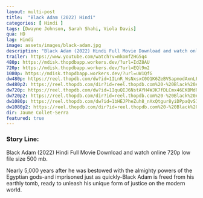 ```yaml
---
layout: multi-post
title:  "Black Adam (2022) Hindi"
categories: [ Hindi ]
tags: [Dwayne Johnson, Sarah Shahi, Viola Davis]
qua: HD
lag: Hindi
image: assets/images/black-adam.jpg
description: "Black Adam (2022) Hindi Full Movie Download and watch online 720p low file size 500 mb."
trailer: https://www.youtube.com/watch?v=mkomfZHG5q4
480p: https://mdisk.thopdbapp.workers.dev/?url=IdZ8AU
720p: https://mdisk.thopdbapp.workers.dev/?url=EQl9m2
1080p: https://mdisk.thopdbapp.workers.dev/?url=uW1QfG
dw480p: https://reel.thopdb.com/dw?id=1ILnR_WsNxsxC0O1K6ZeBVSapmodAxnLF
dw480p2: https://reel.thopdb.com/dir?id=reel.thopdb.com%20-%20Black%20Adam%20(2022)%20Hindi%20(Clean)%20Dubbed%20Full%20Movie%20HD%20480p.mkv
dw720p: https://reel.thopdb.com/dw?id=1IquQIJ6NstAYH4WJK7fDLCmx46EKBMdR
dw720p2: https://reel.thopdb.com/dir?id=reel.thopdb.com%20-%20Black%20Adam%20(2022)%20Dual%20Audio%20[Hindi%20(Clean)%20+%20English]%20Full%20Movie%20HEVC%20720p.mkv
dw1080p: https://reel.thopdb.com/dw?id=1bHEJPheZuh8_nXxQtgur8yiDPpaQvS1I
dw1080p2: https://reel.thopdb.com/dir?id=reel.thopdb.com%20-%20Black%20Adam%20(2022)%20Dual%20Audio%20[Hindi%20(Clean)%20+%20English]%20Full%20Movie%20HEVC%201080p.mkv
dir: Jaume Collet-Serra
featured: true
---
```


### Story Line:
Black Adam (2022) Hindi Full Movie Download and watch online 720p low file size 500 mb.

Nearly 5,000 years after he was bestowed with the almighty powers of the Egyptian gods-and imprisoned just as quickly-Black Adam is freed from his earthly tomb, ready to unleash his unique form of justice on the modern world.






